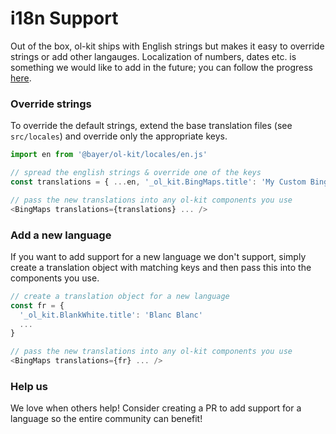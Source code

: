 # i18n Support
Out of the box, ol-kit ships with English strings but makes it easy to override strings or add other langauges. Localization of numbers, dates etc. is something we would like to add in the future; you can follow the progress [here](https://github.com/MonsantoCo/ol-kit/issues/17).

### Override strings
To override the default strings, extend the base translation files (see `src/locales`) and override only the appropriate keys.

```javascript
import en from '@bayer/ol-kit/locales/en.js'

// spread the english strings & override one of the keys
const translations = { ...en, '_ol_kit.BingMaps.title': 'My Custom BingMaps Title' }

// pass the new translations into any ol-kit components you use
<BingMaps translations={translations} ... />
```

### Add a new language
If you want to add support for a new language we don't support, simply create a translation object with matching keys and then pass this into the components you use.

```javascript
// create a translation object for a new language
const fr = {
  '_ol_kit.BlankWhite.title': 'Blanc Blanc'
  ...
}

// pass the new translations into any ol-kit components you use
<BingMaps translations={fr} ... />
```

### Help us
We love when others help! Consider creating a PR to add support for a language so the entire community can benefit!